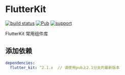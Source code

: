 # FlutterKit

[![build status](https://img.shields.io/travis/flutterchina/dio/vm.svg?style=flat-square)](https://travis-ci.org/flutterchina/dio)
[![Pub](https://img.shields.io/pub/v/dio.svg?style=flat-square)](https://pub.dartlang.org/packages/dio)
[![support](https://img.shields.io/badge/platform-flutter%7Cdart%20vm-ff69b4.svg?style=flat-square)](https://github.com/flutterchina/dio)


FlutterKit 常用组件库

## 添加依赖

```yaml
dependencies:
  flutter_kit: ^2.1.x  // 请使用pub上2.1分支的最新版本
```